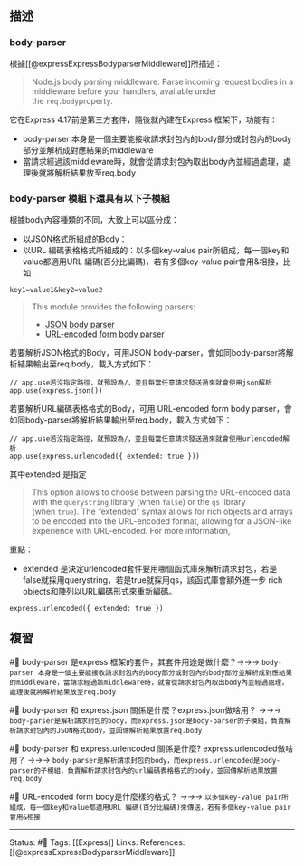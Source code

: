 ## 描述

### body-parser
根據[[@expressExpressBodyparserMiddleware]]所描述：
> Node.js body parsing middleware.
> Parse incoming request bodies in a middleware before your handlers, available under the `req.body`property.

它在Express 4.17前是第三方套件，隨後就內建在Express 框架下，功能有：
- body-parser 本身是一個主要能接收請求封包內的body部分或封包內的body部分並解析成對應結果的middleware
- 當請求經過該middleware時，就會從請求封包內取出body內並經過處理，處理後就將解析結果放至req.body


### body-parser 模組下還具有以下子模組
根據body內容種類的不同，大致上可以區分成：
- 以JSON格式所組成的Body：
- 以URL 編碼表格格式所組成的：以多個key-value pair所組成，每一個key和value都適用URL 編碼(百分比編碼)，若有多個key-value pair會用&相接，比如
```
key1=value1&key2=value2
```

> This module provides the following parsers:
> -   [JSON body parser](http://expressjs.com/en/resources/middleware/body-parser.html#bodyparserjsonoptions)
> -   [URL-encoded form body parser](http://expressjs.com/en/resources/middleware/body-parser.html#bodyparserurlencodedoptions)

若要解析JSON格式的Body，可用JSON body-parser，會如同body-parser將解析結果輸出至req.body，載入方式如下：

```
// app.use若沒指定路徑，就預設為/，並且每當任意請求發送過來就會使用json解析
app.use(express.json())
```


若要解析URL編碼表格格式的Body，可用 URL-encoded form body parser，會如同body-parser將解析結果輸出至req.body，載入方式如下：

```
// app.use若沒指定路徑，就預設為/，並且每當任意請求發送過來就會使用urlencoded解析
app.use(express.urlencoded({ extended: true }))
```

其中extended 是指定

> This option allows to choose between parsing the URL-encoded data with the `querystring` library (when `false`) or the `qs` library (when `true`). The “extended” syntax allows for rich objects and arrays to be encoded into the URL-encoded format, allowing for a JSON-like experience with URL-encoded. For more information,

重點：
- extended 是決定urlencoded套件要用哪個函式庫來解析請求封包，若是false就採用querystring，若是true就採用qs，該函式庫會額外進一步 rich objects和陣列以URL編碼形式來重新編碼。
```
express.urlencoded({ extended: true })
```


## 複習
#🧠 body-parser 是express 框架的套件，其套件用途是做什麼？->->-> `body-parser 本身是一個主要能接收請求封包內的body部分或封包內的body部分並解析成對應結果的middleware，當請求經過該middleware時，就會從請求封包內取出body內並經過處理，處理後就將解析結果放至req.body`
<!--SR:!2022-06-09,8,250-->
#🧠 body-parser 和 express.json 關係是什麼？express.json做啥用？ ->->-> `body-parser是解析請求封包的body，而express.json是body-parser的子模組，負責解析請求封包內的JSON格式body，並回傳解析結果放置req.body`
<!--SR:!2022-06-11,10,250-->
#🧠 body-parser 和 express.urlencoded 關係是什麼? express.urlencoded做啥用？ ->->-> `body-parser是解析請求封包的body，而express.urlencoded是body-parser的子模組，負責解析請求封包內的url編碼表格格式的body，並回傳解析結果放置req.body`
<!--SR:!2022-06-11,10,250-->

#🧠 URL-encoded form body是什麼樣的格式？ ->->-> `以多個key-value pair所組成，每一個key和value都適用URL 編碼(百分比編碼)來傳送，若有多個key-value pair會用&相接`
<!--SR:!2022-06-05,4,230-->

---
Status: #🌱 
Tags:
[[Express]]
Links:
References:
[[@expressExpressBodyparserMiddleware]]